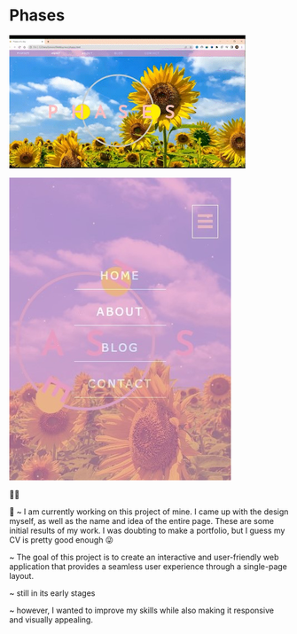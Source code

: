 # Phases
![](img/Phases__AdobeExpress.gif)

![](img/sunnyrepsonsive.jpg)

🌻🌻

  👾 
~ I am currently working on this project of mine. I came up with the design myself, as well as the name and idea of the entire page. These are some initial results of my work. I was doubting to make a portfolio, but I guess my CV is pretty good enough 😜<p>~ The goal of this project is to create an interactive and user-friendly web application that provides a seamless user experience through a single-page layout.<p>~ still in its early stages<p>~ however, I wanted to improve my skills while also making it responsive and visually appealing.
